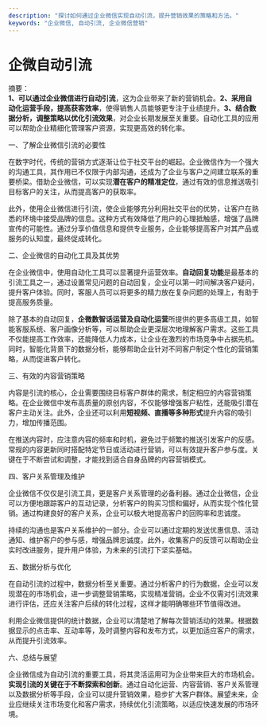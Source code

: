 ```yaml
---
description: "探讨如何通过企业微信实现自动引流，提升营销效果的策略和方法。"
keywords: "企业微信, 自动引流, 企业微信营销"
---
```

# 企微自动引流

摘要：  
**1、可以通过企业微信进行自动引流**，这为企业带来了新的营销机会。**2、采用自动化运营手段，提高获客效率**，使得销售人员能够更专注于业绩提升。**3、结合数据分析，调整策略以优化引流效果**，对企业长期发展至关重要。自动化工具的应用可以帮助企业精细化管理客户资源，实现更高效的转化率。

一、了解企业微信引流的必要性  

在数字时代，传统的营销方式逐渐让位于社交平台的崛起。企业微信作为一个强大的沟通工具，其作用已不仅限于内部沟通，还成为了企业与客户之间建立联系的重要桥梁。借助企业微信，可以实现**潜在客户的精准定位**，通过有效的信息推送吸引目标客户的关注，从而提高客户的获取率。

此外，使用企业微信进行引流，使企业能够充分利用社交平台的优势，让客户在熟悉的环境中接受品牌的信息。这种方式有效降低了用户的心理抵触感，增强了品牌宣传的可能性。通过分享价值信息和提供专业服务，企业能够提高客户对其产品或服务的认知度，最终促成转化。

二、企业微信的自动化工具及其优势  

在企业微信中，使用自动化工具可以显著提升运营效率。**自动回复功能**是最基本的引流工具之一，通过设置常见问题的自动回复，企业可以第一时间解决客户疑问，提升客户体验。同时，客服人员可以将更多的精力放在复杂问题的处理上，有助于提高服务质量。

除了基本的自动回复，**企微数智话运营及自动化运营**所提供的更多高级工具，如智能客服系统、客户画像分析等，可以帮助企业更深层次地理解客户需求。这些工具不仅能提高工作效率，还能降低人力成本，让企业在激烈的市场竞争中占据先机。同时，智能化背景下的数据分析，能够帮助企业针对不同客户制定个性化的营销策略，从而促进客户转化。

三、有效的内容营销策略  

内容是引流的核心，企业需要围绕目标客户群体的需求，制定相应的内容营销策略。在企业微信中发布高质量的原创内容，不仅能够增强客户粘性，还能吸引潜在客户主动关注。此外，企业还可以利用**短视频、直播等多种形式**提升内容的吸引力，增加传播范围。

在推送内容时，应注意内容的频率和时机，避免过于频繁的推送引发客户的反感。常规的内容更新同时搭配特定节日或活动进行营销，可以有效提升客户参与度。关键在于不断尝试和调整，才能找到适合自身品牌的内容营销模式。

四、客户关系管理及维护  

企业微信不仅仅是引流工具，更是客户关系管理的必备利器。通过企业微信，企业可以方便地跟踪客户的互动记录，分析客户的购买习惯和偏好，从而实现个性化营销。通过构建良好的客户关系，企业可以极大地提高客户的回购率和忠诚度。

持续的沟通也是客户关系维护的一部分。企业可以通过定期的发送优惠信息、活动通知、维护客户的参与感，增强品牌忠诚度。此外，收集客户的反馈可以帮助企业实时改进服务，提升用户体验，为未来的引流打下坚实基础。

五、数据分析与优化  

在自动引流的过程中，数据分析至关重要。通过分析客户的行为数据，企业可以发现潜在的市场机会，进一步调整营销策略，实现精准营销。企业不仅需对引流效果进行评估，还应关注客户后续的转化过程，这样才能明确哪些环节值得改进。

利用企业微信提供的统计数据，企业可以清楚地了解每次营销活动的效果。根据数据显示的点击率、互动率等，及时调整内容和发布方式，以更加适应客户的需求，从而提升引流效率。

六、总结与展望  

企业微信成为自动引流的重要工具，将其灵活运用可为企业带来巨大的市场机会。**实现引流的关键在于不断探索和创新**。通过自动化运营、内容营销、客户关系管理以及数据分析等手段，企业可以提升营销效果，稳步扩大客户群体。展望未来，企业应继续关注市场变化和客户需求，持续优化引流策略，以适应快速发展的市场环境。
